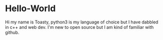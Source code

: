 # Hello-World

Hi my name is Toasty, python3 is my language of choice but I have dabbled in c++ and web dev. I'm new to open source but I am kind of familiar with github.
